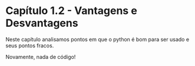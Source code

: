 # Capítulo 1.2 - Vantagens e Desvantagens

Neste capítulo analisamos pontos em que o python é bom para ser usado e seus  pontos fracos.

Novamente, nada de código!
